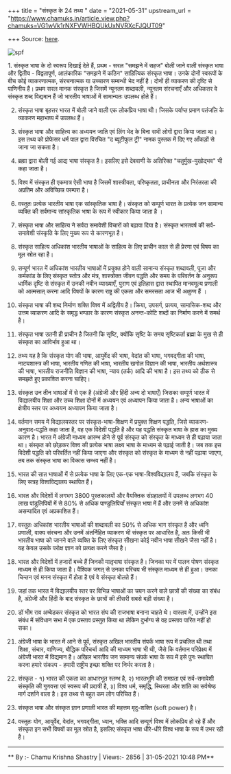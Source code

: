 +++
title = "संस्कृत के 24 तथ्य "
date = "2021-05-31"
upstream_url = "https://www.chamuks.in/article_view.php?chamuks=VG1wVk1rNXFVWHBQUkUxNVRXcFJQUT09"

+++
Source: [here](https://www.chamuks.in/article_view.php?chamuks=VG1wVk1rNXFVWHBQUkUxNVRXcFJQUT09).



![spf](article_img/CHAMU-1622481498Samskrit%20ke%2024%20Thethey.jpg)

1\. संस्कृत भाषा के दो स्वरूप दिखाई देते हैं, प्रथम - सरल "समझने में
सहज" बोली जाने वाली संस्कृत भाषा और द्वितीय - विद्वतापूर्ण, आलंकारिक
"समझने में कठिन" साहित्यिक संस्कृत भाषा। उनके दोनों स्वरूपों के बीच कोई
व्याकरणात्मक, संरचनात्मक या उच्चारण सम्बन्धी भेद नहीं है। दोनों ही
व्याकरण की दृष्टि से पाणिनीय हैं। प्रथम सरल मानक संस्कृत है जिसमें
न्यूनतम शब्दावली, न्यूनतम संरचनाएँ और अधिकतर वे संस्कृत शब्द विद्यमान
हैं जो भारतीय भाषाओं में सामान्यतः उपलब्ध होते हैं।  
  
2. संस्कृत भाषा बृहत्तर भारत में बोली जाने वाली एक लोकप्रिय भाषा थी।
जिसके पर्याप्त प्रमाण पतंजलि के व्याकरण महाभाष्य में उपलब्ध हैं।  
  
3. संस्कृत भाषा और साहित्य का अध्ययन जाति एवं लिंग भेद के बिना सभी लोगों
द्वारा किया जाता था। इस तथ्य को प्रोफेसर धर्म पाल द्वारा विरचित "द
ब्यूटीफुल ट्री" नामक पुस्तक में दिए गए आँकड़ों से जाना जा सकता है।  
  
4. ब्रह्मा द्वारा बोली गई आद्य भाषा संस्कृत है। इसलिए इसे देववाणी के
अतिरिक्त "चतुर्मुख-मुखोद्भव" भी कहा जाता है।  
  
5. विश्व में संस्कृत ही एकमात्र ऐसी भाषा है जिसमें शास्त्रीयता,
परिष्कृतता, प्राचीनता और निरंतरता की अप्रतिम और अविच्छिन्न परम्परा है।  
  
6. वस्तुतः प्रत्येक भारतीय भाषा एक सांस्कृतिक भाषा है। संस्कृत को
सम्पूर्ण भारत के प्रत्येक जन सामान्य व्यक्ति की सर्वमान्य सांस्कृतिक
भाषा के रूप में स्वीकार किया जाता है ।  
  
7. संस्कृत भाषा और साहित्य ने सर्वदा समावेशी विचारों को बढ़ावा दिया है।
संस्कृत भारतवर्ष की सर्व-समावेशी संस्कृति के लिए मुख्य रूप से कारणभूत
है।  
  
8. संस्कृत साहित्य अधिकांश भारतीय भाषाओं के साहित्य के लिए प्राचीन काल
से ही प्रेरणा एवं विषय का मूल स्रोत रहा है।  
  
9. सम्पूर्ण भारत में अधिकांश भारतीय भाषाओं में प्रयुक्त होने वाली
सामान्य संस्कृत शब्दावली, पूजा और कर्मकांड के लिए संस्कृत स्तोत्र और
मंत्र, शास्त्रोक्त जीवन पद्धति और समय के परिवर्तन के अनुरूप धार्मिक
दृष्टि से संस्कृत में उनकी नवीन व्याख्याएँ, पुराण एवं इतिहास द्वारा
स्थापित मानवमूल्य प्रणाली को आत्मसात् करना आदि विषयों के कारण राष्ट्र की
एकता और समरसता आज भी अक्षुण्ण हैं ।  
  
10. संस्कृत भाषा की शब्द निर्माण शक्ति विश्व में अद्वितीय है। क्रिया,
उपसर्ग, प्रत्यय, सामासिक-शब्द और उत्तम व्याकरण आदि के समृद्ध भण्डार के
कारण संस्कृत अनन्त-कोटि शब्दों का निर्माण करने में समर्थ है।  
  
11. संस्कृत भाषा उतनी ही प्राचीन है जितनी कि सृष्टि, क्योंकि सृष्टि के
समय सृष्टिकर्ता ब्रह्मा के मुख से ही संस्कृत का आविर्भाव हुआ था।  
  
12. तथ्य यह है कि संस्कृत योग की भाषा, आयुर्वेद की भाषा, वेदांत की भाषा,
भगवद्गीता की भाषा, नाट्यशास्त्र की भाषा, भारतीय गणित की भाषा, भारतीय
खगोल विज्ञान की भाषा, भारतीय अर्थशास्त्र की भाषा, भारतीय राजनीति विज्ञान
की भाषा, न्याय (तर्क) आदि की भाषा है। इस तथ्य को ठीक से समझते हुए
प्रकाशित करना चाहिए।  
  
13. संस्कृत उन तीन भाषाओं में से एक है (अंग्रेजी और हिंदी अन्य दो
भाषाएँ) जिसका सम्पूर्ण भारत में विद्यालयीय शिक्षा और उच्च शिक्षा दोनों
में अध्ययन एवं अध्यापन किया जाता है। अन्य भाषाओं का क्षेत्रीय स्तर पर
अध्ययन अध्यापन किया जाता है।  
  
14. वर्तमान समय में विद्यालयस्तर पर संस्कृत-भाषा-शिक्षण में प्रयुक्त
शिक्षण पद्धति, जिसे व्याकरण-अनुवाद-पद्धति कहा जाता है, वह एक विदेशी
पद्धति है और यह पद्धति संस्कृत भाषा के ह्रास का मुख्य कारण है। भारत में
अंग्रेजी माध्यम आरम्भ होने से पूर्व संस्कृत को संस्कृत के माध्यम से ही
पढ़ाया जाता था। संस्कृत को छोड़कर विश्व की प्रत्येक भाषा लक्ष्य भाषा के
माध्यम से पढ़ाई जाती है। जब तक इस विदेशी पद्धति को परिवर्तित नहीं किया
जाएगा और संस्कृत को संस्कृत के माध्यम से नहीं पढ़ाया जाएगा, तब तक
संस्कृत भाषा का विकास सम्भव नहीं है।  
  
15. भारत की सात भाषाओं में से प्रत्येक भाषा के लिए एक-एक
भाषा-विश्वविद्यालय हैं, जबकि संस्कृत के लिए सत्रह विश्वविद्यालय स्थापित
हैं।  
  
16. भारत और विदेशों में लगभग 3800 पुस्तकालयों और वैयक्तिक संग्रहालयों
में उपलब्ध लगभग 40 लाख पांडुलिपियों में से 80% से अधिक पाण्डुलिपियाँ
संस्कृत भाषा में हैं और उनमें से अधिकांश असम्पादित एवं अप्रकाशित हैं।  
  
17. वस्तुतः अधिकांश भारतीय भाषाओं की शब्दावली का 50% से अधिक भाग संस्कृत
है और ध्वनि प्रणाली, वाक्य संरचना और उनमें अंतर्निहित व्याकरण भी संस्कृत
पर आधारित है, अतः किसी भी भारतीय भाषा को जानने वाले व्यक्ति के लिए
संस्कृत सीखना कोई नवीन भाषा सीखने जैसा नहीं है। यह केवल उसके परोक्ष
ज्ञान को प्रत्यक्ष करने जैसा है।  
  
18. भारत और विदेशों में हजारों बच्चे हैं जिनकी मातृभाषा संस्कृत है।
जिनका घर में पालन पोषण संस्कृत माध्यम से ही किया जाता है। वैश्विक जगत्
से उनका परिचय भी संस्कृत माध्यम से ही हुआ। उनका चिन्तन एवं मनन संस्कृत
में होता है एवं वे संस्कृत बोलते हैं।  
  
19. जहां तक भारत में विद्यालयीय स्तर पर विभिन्न भाषाओं का चयन करने वाले
छात्रों की संख्या का संबंध है, अंग्रेजी और हिंदी के बाद संस्कृत के
छात्रों की तीसरी सबसे बड़ी संख्या है।  
  
20. डॉ भीम राव अम्बेडकर संस्कृत को भारत संघ की राजभाषा बनाना चाहते थे।
वास्तव में, उन्होंने इस संबंध में संविधान सभा में एक प्रस्ताव प्रस्तुत
किया था लेकिन दुर्भाग्य से वह प्रस्ताव पारित नहीं हो सका।  
  
21. अंग्रेजी भाषा के भारत में आने से पूर्व, संस्कृत अखिल भारतीय संपर्क
भाषा रूप में प्रचलित थी तथा शिक्षा, संचार, वाणिज्य, बौद्धिक परिचर्चा आदि
की माध्यम भाषा भी थी, जैसे कि वर्तमान परिप्रेक्ष्य में अंग्रेजी भारत में
विद्यमान है। अखिल भारतीय जन सामान्य संपर्क भाषा के रूप में इसे पुनः
स्थापित करना हमारे संकल्प - हमारी राष्ट्रीय इच्छा शक्ति पर निर्भर करता
है।  
  
22. संस्कृत - १) भारत की एकता का आधारभूत स्तम्भ है, २) भारतभूमि की
समग्रता एवं सर्व-समावेशी संस्कृति की गुणवत्ता एवं स्वरूप की प्रदात्री
है, ३) विश्व धर्म, समृद्धि, स्थिरता और शांति का सर्वश्रेष्ठ मार्ग
दर्शाने वाला है। इस तथ्य से बहुत कम लोग परिचित हैं।  
  
23. संस्कृत भाषा और संस्कृत ज्ञान प्रणाली भारत की महत्तम मृदु-शक्ति
(soft power) है।  
  
24. वस्तुतः योग, आयुर्वेद, वेदांत, भगवद्गीता, ध्यान, भक्ति आदि सम्पूर्ण
विश्व में लोकप्रिय हो रहे हैं और संस्कृत इन सभी विषयों का मूल स्रोत है,
इसलिए संस्कृत भाषा धीरे-धीरे विश्व भाषा के रूप में उभर रही है।  

------------------------------------------------------------------------

** By :- Chamu Krishna Shastry \| Views:- 2856 \| 31-05-2021 10:48
PM**  

------------------------------------------------------------------------


